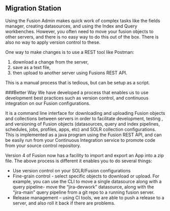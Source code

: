 ## Migration Station
Using the Fusion Admin makes quick work of complex tasks  like the fields manager, creating datasources, and using the Index and Query workbenches. However, you often need to move your fusion objects to other servers, and there is no easy way to do this out of the box. There is also no way to apply version control to these.

One way to make changes is to use a REST tool like Postman:
1. download a change from the server, 
2. save as a text file, 
3. then upload to another server using Fusions REST API.

This is a manual process that is tedious, but can be setup as a script.

###Better Way
We have developed a process that enables us to use development best practices such as version control, and continuous integration on our Fusion configurations.

It is a command line interface for downloading and uploading Fusion objects and collections between servers in order to facilitate development, testing , and versioning of Fusion objects (datasources, query and index pipelines, schedules, jobs, profiles, apps, etc) and SOLR collection configurations.
This is implemented as a java program using the Fusion REST API, and can be easily run from your Continuous Integration service to promote code from your source control repository. 

Version 4 of Fusion now has a facility to import and export an App into a zip file. The above process is different it enables you to do several things:
* Use version control on your SOLR/Fusion configurations
* Fine-grain control -  select specific objects to download or upload. For example, you can use the CLI to move a single datasource along with a query pipeline-  move the “jira-devwork” datasource, along with the “jira-main” query pipeline from a git repo to a running fusion server.
* Release management – using CI tools, we are able to push a release to a server, and also roll it back if there are problems.
